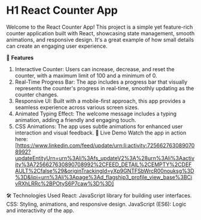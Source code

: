 # H1 React Counter App
Welcome to the React Counter App! This project is a simple yet feature-rich counter application built with React, showcasing state management, smooth animations, and responsive design. It's a great example of how small details can create an engaging user experience.

🚀 **Features**
1. Interactive Counter: Users can increase, decrease, and reset the counter, with a maximum limit of 100 and a minimum of 0.
2. Real-Time Progress Bar: The app includes a progress bar that visually represents the counter's progress in real-time, smoothly updating as the counter changes.
3. Responsive UI: Built with a mobile-first approach, this app provides a seamless experience across various screen sizes.
4. Animated Typing Effect: The welcome message includes a typing animation, adding a friendly and engaging touch.
5. CSS Animations: The app uses subtle animations for enhanced user interaction and visual feedback.
🎥 Live Demo
Watch the app in action here: [https://www.linkedin.com/feed/update/urn:li:activity:7256627630890708992?updateEntityUrn=urn%3Ali%3Afs_updateV2%3A%28urn%3Ali%3Aactivity%3A7256627630890708992%2CFEED_DETAIL%2CEMPTY%2CDEFAULT%2Cfalse%29&originTrackingId=yXp9GNTFSbWrcR00nouksg%3D%3D&lipi=urn%3Ali%3Apage%3Ad_flagship3_profile_view_base%3BCivRXhLRRc%2BPOtyS6P7caw%3D%3D]

🛠️ Technologies Used
React: JavaScript library for building user interfaces.
CSS: Styling, animations, and responsive design.
JavaScript (ES6): Logic and interactivity of the app.

